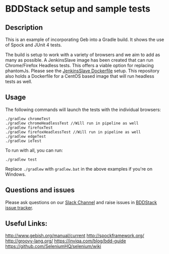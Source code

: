 # BDDStack setup and sample tests

## Description

This is an example of incorporating Geb into a Gradle build. It shows the use of Spock and JUnit 4 tests.

The build is setup to work with a variety of browsers and we aim to add as many as possible.
A JenkinsSlave image has been created that can run Chrome/Firefox Headless tests. This offers a viable option for replacing phantomJs. Please see the [JenkinsSlave Dockerfile][dockerfile] setup.
This repository also holds a Dockerfile for a CentOS based image that will run headless tests as well.

## Usage

The following commands will launch the tests with the individual browsers:

    ./gradlew chromeTest
    ./gradlew chromeHeadlessTest //Will run in pipeline as well
    ./gradlew firefoxTest
    ./gradlew firefoxHeadlessTest //Will run in pipeline as well
    ./gradlew edgeTest
    ./gradlew ieTest
    
To run with all, you can run:

    ./gradlew test

Replace `./gradlew` with `gradlew.bat` in the above examples if you're on Windows.

## Questions and issues

Please ask questions on our [Slack Channel][slack_channel] and raise issues in [BDDStack issue tracker][issue_tracker].

## Useful Links:
http://www.gebish.org/manual/current
http://spockframework.org/
http://groovy-lang.org/
https://inviqa.com/blog/bdd-guide
https://github.com/SeleniumHQ/selenium/wiki


[dockerfile]: https://github.com/agehlers/openshift-tools/blob/master/provisioning/jenkins-slaves/chrome/Dockerfile
[issue_tracker]: https://github.com/rstens/BDDStack/issues
[slack_channel]: https://devopspathfinder.slack.com/messages/C7J72K1MG
